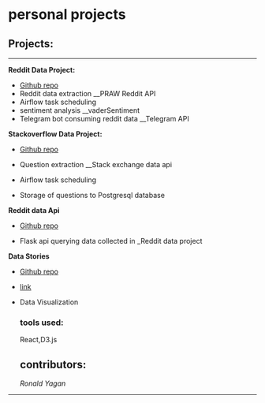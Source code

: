# personal projects


## Projects:
<hr>

**Reddit Data Project:** 
- [Github repo](https://github.com/ron93/reddit-project.git)
- Reddit data extraction __PRAW Reddit API
- Airflow task scheduling
- sentiment analysis __vaderSentiment
- Telegram bot consuming reddit data __Telegram API



**Stackoverflow Data Project:**  
- [Github repo](https://github.com/ron93/stack_overflow)

- Question extraction __Stack exchange data api
- Airflow task scheduling
- Storage of questions to Postgresql database 

**Reddit data Api**
- [Github repo](https://github.com/ron93/reddit-data-API)

- Flask api querying data collected in _Reddit data project


**Data Stories**
- [Github repo](https://github.com/ron93/data-stories)
- [link](http://ron93.github.io/data-stories/)

- Data Visualization<br>
    ### tools used:<br>
    React,D3.js<br>
    ## contributors:<br>
    _Ronald Yagan_

<hr>
